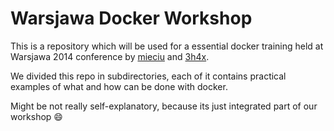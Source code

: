 # Warsjawa Docker Workshop

This is a repository which will be used for a essential docker training held at Warsjawa 2014 conference by [mieciu](https://github.com/mieciu) and [3h4x](https://github.com/3hx4).

We divided this repo in subdirectories, each of it contains practical examples of what and how can be done with docker.

Might be not really self-explanatory, because its just integrated part of our workshop :smile:
